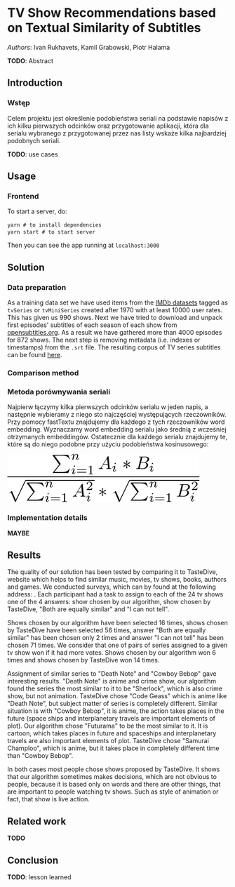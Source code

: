 # TV Show Recommendations based on Textual Similarity of Subtitles
*Authors*: Ivan Rukhavets, Kamil Grabowski, Piotr Halama

**TODO**: Abstract

## Introduction

  ### Wstęp
  Celem projektu jest określenie podobieństwa seriali na podstawie napisów z ich kilku pierwszych odcinków oraz przygotowanie aplikacji, która dla serialu wybranego z przygotowanej przez nas listy wskaże kilka najbardziej podobnych seriali.

**TODO**: use cases

## Usage

### Frontend

To start a server, do:

```{bash}
yarn # to install dependencies
yarn start # to start server
```

Then you can see the app running at `localhost:3000`

## Solution

### Data preparation

As a training data set we have used items from the [IMDb datasets](https://datasets.imdbws.com/) tagged as `tvSeries` or `tvMiniSeries`  created after 1970 with at least 10000 user rates. This has given us 990 shows. Next we have tried to download and unpack first episodes' subtitles of each season of each show from [opensubtitles.org](opensubtitles.org). As a result we have gathered more than 4000 episodes for 872 shows. The next step is removing metadata (i.e. indexes or timestamps) from the `.srt` file. The resulting corpus of TV series subtitles can be found [here](https://drive.google.com/open?id=1EydDpkS8LuP_vjp7g1A6hEa08ezL7Jf7).
  

### Comparison method

  ### Metoda porównywania seriali
  Najpierw łączymy kilka pierwszych odcinków serialu w jeden napis, a następnie wybieramy z niego sto najczęściej występujących rzeczowników. Przy pomocy fastTextu znajdujemy dla każdego z tych rzeczowników word embedding. Wyznaczamy word embedding serialu jako średnią z wcześniej otrzymanych embeddingów. Ostatecznie dla każdego serialu znajdujemy te, które są do niego podobne przy użyciu podobieństwa kosinusowego:

![](./imgs/eq1.png)

[comment]: # (\[\frac{\sum_{i=1}^{n}A_i*B_i}{\sqrt{\sum_{i=1}^{n}A_i^2}*\sqrt{\sum_{i=1}^{n}B_i^2}}\])

### Implementation details
**MAYBE**

## Results
The quality of our solution has been tested by comparing it to TasteDive, website which helps to find similar music, movies, tv shows, books, authors and games.
We conducted surveys, which can by found at the following address: [](https://goo.gl/forms/tHUYKyld723O0ptw1).
Each participant had a task to assign to each of the 24 tv shows one of the 4 answers: show chosen by our algorithm, show chosen by TasteDive, "Both are equally similar" and "I can not tell".

Shows chosen by our algorithm have been selected 16 times, shows chosen by TasteDive have been selected 56 times, answer "Both are equally similar" has been chosen only 2 times and answer "I can not tell" has been chosen 71 times.
We consider that one of pairs of series assigned to a given tv show won if it had more votes.
Shows chosen by our algorithm won 6 times and shows chosen by TasteDive won 14 times.

Assignment of similar series to "Death Note" and "Cowboy Bebop" gave interesting results.
"Death Note" is anime and crime show, our algorithm found the series the most similar to it to be "Sherlock", which is also crime show, but not animation.
TasteDive chose "Code Geass" which is anime like "Death Note", but subject matter of series is completely different.
Similar situation is with "Cowboy Bebop", it is anime, the action takes places in the future (space ships and interplanetary travels are important elements of plot).
Our algorithm chose "Futurama" to be the most similar to it.
It is cartoon, which takes places in future and spaceships and interplanetary travels are also important elements of plot.
TasteDive chose "Samurai Champloo", which is anime, but it takes place in completely different time than "Cowboy Bebop".

In both cases most people chose shows proposed by TasteDive.
It shows that our algorithm sometimes makes decisions, which are not obvious to people, because it is based only on words and there are other things, that are important to people watching tv shows.
Such as style of animation or fact, that show is live action.

## Related work 
**TODO**

## Conclusion
**TODO**: lesson learned



